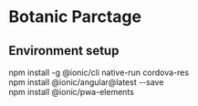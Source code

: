 # Botanic Parctage
## Environment setup

npm install -g @ionic/cli native-run cordova-res <br/>
npm install @ionic/angular@latest --save <br/>
npm install @ionic/pwa-elements <br/>
